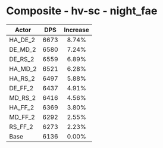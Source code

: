 # Composite - hv-sc - night_fae
| Actor | DPS | Increase |
|---|:---:|:---:|
|HA_DE_2|6673|8.74%|
|DE_MD_2|6580|7.24%|
|DE_RS_2|6559|6.89%|
|HA_MD_2|6521|6.28%|
|HA_RS_2|6497|5.88%|
|DE_FF_2|6437|4.91%|
|MD_RS_2|6416|4.56%|
|HA_FF_2|6369|3.80%|
|MD_FF_2|6292|2.55%|
|RS_FF_2|6273|2.23%|
|Base|6136|0.00%|
